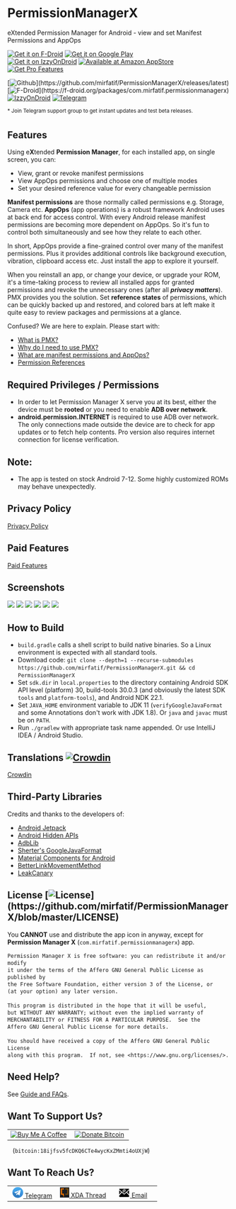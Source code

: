 # PermissionManagerX
eXtended Permission Manager for Android - view and set Manifest Permissions and AppOps

<a href="https://f-droid.org/packages/com.mirfatif.permissionmanagerx"><img alt="Get it on F-Droid" src="https://fdroid.gitlab.io/artwork/badge/get-it-on.png" height="100"></a>
<a href="https://play.google.com/store/apps/details?id=com.mirfatif.permissionmanagerx"><img alt="Get it on Google Play" src="https://play.google.com/intl/en_us/badges/static/images/badges/en_badge_web_generic.png" height="100"></a>  
<a href="https://apt.izzysoft.de/fdroid/index/apk/com.mirfatif.permissionmanagerx"><img alt="Get it on IzzyOnDroid" src="https://gitlab.com/IzzyOnDroid/repo/-/raw/master/assets/IzzyOnDroid.png" height="100"></a>
<a href="https://amzn.to/2Ij50j4"><img alt="Available at Amazon AppStore" src="https://user-images.githubusercontent.com/33040459/98554253-56c9d600-22c2-11eb-83ba-bd24fb1263ae.png" height="100"></a>  
<a href="https://mirfatif.github.io/mirfatif/getpro"><img alt="Get Pro Features" src="https://user-images.githubusercontent.com/33040459/137955720-51f667ab-ea09-4b1d-9626-0b857e5f1673.png" height="100"></a>

[![Github](https://img.shields.io/github/v/release/mirfatif/PermissionManagerX?label="Github")](https://github.com/mirfatif/PermissionManagerX/releases/latest) [![F-Droid](https://img.shields.io/f-droid/v/com.mirfatif.permissionmanagerx.svg?label="F-Droid")](https://f-droid.org/packages/com.mirfatif.permissionmanagerx) [![IzzyOnDroid](https://img.shields.io/endpoint?url=https://apt.izzysoft.de/fdroid/api/v1/shield/com.mirfatif.permissionmanagerx)](https://apt.izzysoft.de/fdroid/index/apk/com.mirfatif.permissionmanagerx) [![Telegram](https://img.shields.io/endpoint?url=https://mirfatif.github.io/mirfatif/pmx_version.json)](https://t.me/mirfatifApps)

<sup>* Join Telegram support group to get instant updates and test beta releases.</sup>

## Features
Using e<b>X</b>tended <b>Permission Manager</b>, for each installed app, on single screen, you can:

* View, grant or revoke manifest permissions
* View AppOps permissions and choose one of multiple modes
* Set your desired reference value for every changeable permission

<b>Manifest permissions</b> are those normally called permissions e.g. Storage, Camera etc. <b>AppOps</b> (app operations) is a robust framework Android uses at back end for access control. With every Android release manifest permissions are becoming more dependent on AppOps. So it's fun to control both simultaneously and see how they relate to each other.

In short, AppOps provide a fine-grained control over many of the manifest permissions. Plus it provides additional controls like background execution, vibration, clipboard access etc. Just install the app to explore it yourself.

When you reinstall an app, or change your device, or upgrade your ROM, it's a time-taking process to review all installed apps for granted permissions and revoke the unnecessary ones (after all  <b><i>privacy matters</i></b>). PMX provides you the solution. Set <b>reference states</b> of permissions, which can be quickly backed up and restored, and colored bars at left make it quite easy to review packages and permissions at a glance.

Confused? We are here to explain. Please start with:

* <a href="https://mirfatif.github.io/PermissionManagerX/help/help.html#intro">What is PMX?</a>
* <a href="https://mirfatif.github.io/PermissionManagerX/help/help#faq36">Why do I need to use PMX?</a>
* <a href="https://mirfatif.github.io/PermissionManagerX/help/help#perms_types">What are manifest permissions and AppOps?</a>
* <a href="https://mirfatif.github.io/PermissionManagerX/help/help#perm_ref">Permission References</a>

## Required Privileges / Permissions

* In order to let Permission Manager X serve you at its best, either the device must be <b>rooted</b> or you need to enable <b>ADB over network</b>.
* <b>android.permission.INTERNET</b> is required to use ADB over network. The only connections made outside the device are to check for app updates or to fetch help contents. Pro version also requires internet connection for license verification.

## Note:

* The app is tested on stock Android 7-12. Some highly customized ROMs may behave unexpectedly.

## Privacy Policy

[Privacy Policy](https://mirfatif.github.io/PermissionManagerX/privacy_policy.html)

## Paid Features

[Paid Features](https://mirfatif.github.io/PermissionManagerX/help/help#paid_features)

## Screenshots

<img src="fastlane/metadata/android/en-US/images/phoneScreenshots/1.jpg" width="250"> <img src="fastlane/metadata/android/en-US/images/phoneScreenshots/2.jpg" width="250"> <img src="fastlane/metadata/android/en-US/images/phoneScreenshots/3.jpg" width="250">
<img src="fastlane/metadata/android/en-US/images/phoneScreenshots/4.jpg" width="250"> <img src="fastlane/metadata/android/en-US/images/phoneScreenshots/5.jpg" width="250"> <img src="fastlane/metadata/android/en-US/images/phoneScreenshots/6.jpg" width="250">

## How to Build
* `build.gradle` calls a shell script to build native binaries. So a Linux environment is expected with all standard tools.
* Download code: `git clone --depth=1 --recurse-submodules https://github.com/mirfatif/PermissionManagerX.git && cd PermissionManagerX`
* Set `sdk.dir` in `local.properties` to the directory containing Android SDK API level (platform) 30, build-tools 30.0.3 (and obviously the latest SDK `tools` and `platform-tools`), and Android NDK 22.1.
* Set `JAVA_HOME` environment variable to JDK 11 (`verifyGoogleJavaFormat` and some Annotations don't work with JDK 1.8). Or `java` and `javac` must be on `PATH`.
* Run `./gradlew` with appropriate task name appended. Or use IntelliJ IDEA / Android Studio.

## Translations [![Crowdin](https://badges.crowdin.net/pmx/localized.svg)](https://crowdin.com/project/pmx)
[Crowdin](https://crowdin.com/project/pmx)

## Third-Party Libraries
Credits and thanks to the developers of:
* [Android Jetpack](https://github.com/androidx/androidx)
* [Android Hidden APIs](https://github.com/anggrayudi/android-hidden-api)
* [AdbLib](https://github.com/cgutman/AdbLib)
* [Sherter's GoogleJavaFormat](https://github.com/sherter/google-java-format-gradle-plugin)
* [Material Components for Android](https://github.com/material-components/material-components-android)
* [BetterLinkMovementMethod](https://github.com/saket/Better-Link-Movement-Method)
* [LeakCanary](https://github.com/square/leakcanary)

## License [![License](https://img.shields.io/github/license/mirfatif/PermissionManagerX?label="License")](https://github.com/mirfatif/PermissionManagerX/blob/master/LICENSE)

You **CANNOT** use and distribute the app icon in anyway, except for **Permission Manager X** (`com.mirfatif.permissionmanagerx`) app.

    Permission Manager X is free software: you can redistribute it and/or modify
    it under the terms of the Affero GNU General Public License as published by
    the Free Software Foundation, either version 3 of the License, or
    (at your option) any later version.

    This program is distributed in the hope that it will be useful,
    but WITHOUT ANY WARRANTY; without even the implied warranty of
    MERCHANTABILITY or FITNESS FOR A PARTICULAR PURPOSE.  See the
    Affero GNU General Public License for more details.

    You should have received a copy of the Affero GNU General Public License
    along with this program.  If not, see <https://www.gnu.org/licenses/>.

## Need Help?

See [Guide and FAQs](https://mirfatif.github.io/PermissionManagerX/help/help.html).

## Want To Support Us?

<table>
    <td><a href="https://www.buymeacoffee.com/mirfatif"><img src="https://cdn.buymeacoffee.com/buttons/default-white.png" height="45" width="170" alt="Buy Me A Coffee"/></a></td>
    <td>&nbsp;<a href="http://mirfatif.github.io/mirfatif/bitcoin_redirect"><img src="http://mirfatif.github.io/mirfatif/logos/btc_button.png" height="37" width="150" alt="Donate Bitcoin"/></a>&nbsp;</td>
</table>

&nbsp;&nbsp;&nbsp;(`bitcoin:18ijfsv5fcDKQ6CTe4wycKxZMmti4oUXjW`)

## Want To Reach Us?

<table>
    <td>&nbsp;<a href="https://t.me/PermissionManagerX"><img src="https://raw.githubusercontent.com/mirfatif/mirfatif/main/logos/telegram.png" height="25"/> Telegram</a>&nbsp;</td>
    <td><a href="https://forum.xda-developers.com/t/app-7-0-permission-manager-x-manage-appops-and-manifest-permissions.4187657"><img src="https://raw.githubusercontent.com/mirfatif/mirfatif/main/logos/xda.png" height="23" width="21"/> XDA Thread</a></td>
    <td>&nbsp;&nbsp;&nbsp;&nbsp;<a href="mailto:mirfatif@gmail.com"><img src="https://raw.githubusercontent.com/mirfatif/mirfatif/main/logos/email.png" height="22" width="25"/> Email</a>&nbsp;&nbsp;&nbsp;&nbsp;</td>
</table>

